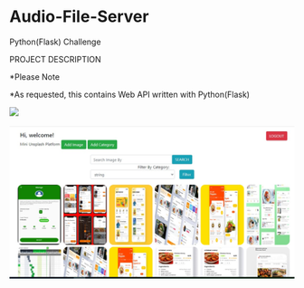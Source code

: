 # Audio-File-Server
Python(Flask) Challenge

PROJECT DESCRIPTION

*Please Note

*As requested, this contains Web API written with Python(Flask)


![](https://i.imgur.com/RSal5ZG.png)

![](https://github.com/peterewanfo/mini-unsplash-clone/blob/master/home_screenshot.jpg?raw=true)

